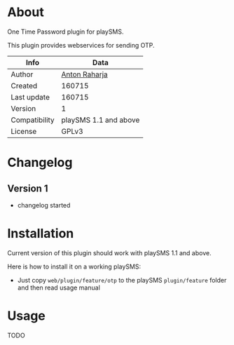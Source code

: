 # About

One Time Password plugin for playSMS.

This plugin provides webservices for sending OTP.

Info          | Data
--------------|-----------------------------------------
Author        | [Anton Raharja](http://antonraharja.com)
Created       | 160715
Last update   | 160715
Version       | 1
Compatibility | playSMS 1.1 and above
License       | GPLv3

# Changelog

## Version 1

   - changelog started

# Installation

Current version of this plugin should work with playSMS 1.1 and above.

Here is how to install it on a working playSMS:

- Just copy `web/plugin/feature/otp` to the playSMS `plugin/feature` folder and then read usage manual

# Usage

TODO
